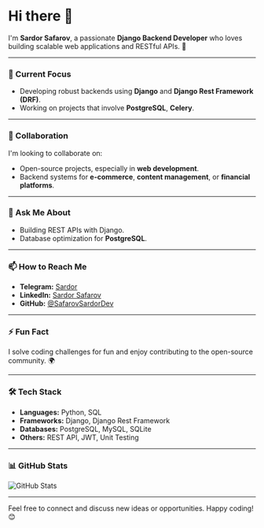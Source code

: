 # Hi there 👋

I'm **Sardor Safarov**, a passionate **Django Backend Developer** who loves building scalable web applications and RESTful APIs. 🚀

---

### 🔭 Current Focus
- Developing robust backends using **Django** and **Django Rest Framework (DRF)**.
- Working on projects that involve **PostgreSQL**, **Celery**.

---

### 👯 Collaboration
I'm looking to collaborate on:
- Open-source projects, especially in **web development**.
- Backend systems for **e-commerce**, **content management**, or **financial platforms**.

---

### 💬 Ask Me About
- Building REST APIs with Django.
- Database optimization for **PostgreSQL**.

---

### 📫 How to Reach Me
- **Telegram:** [Sardor](https://t.me/iamsardordev)
- **LinkedIn:** [Sardor Safarov](https://www.linkedin.com/in/sardor-safarov-b372b226a/)
- **GitHub:** [@SafarovSardorDev](https://github.com/SafarovSardorDev)

---

### ⚡ Fun Fact
I solve coding challenges for fun and enjoy contributing to the open-source community. 🌍

---

### 🛠️ Tech Stack
- **Languages:** Python, SQL
- **Frameworks:** Django, Django Rest Framework
- **Databases:** PostgreSQL, MySQL, SQLite
- **Others:** REST API, JWT, Unit Testing

---

### 📊 GitHub Stats
![GitHub Stats](https://github-readme-stats.vercel.app/api?username=SafarovSardorDev&show_icons=true&theme=radical)

---

Feel free to connect and discuss new ideas or opportunities. Happy coding! 😊
 
